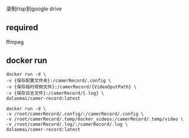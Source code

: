 
录制rtsp到google drive

## required
ffmpeg


## docker run
```shell
docker run -d \
-v {保存配置文件夹}:/camerRecord/.config \
-v {保存临时视频文件}:/camerRecord/{VideoOputPath} \
-v {保存日志文件}:/camerRecord/{.log} \
dalaomai/camer-record:latest
```
```
docker run -d \
-v /root/camerRecord/.config/:/camerRecord/.config \
-v /root/camerRecord/.temp/docker_videos:/camerRecord/.temp/video \
-v /root/camerRecord/.log/:/camerRecord/.log \
dalaomai/camer-record:latest
```